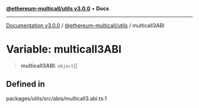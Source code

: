 [**@ethereum-multicall/utils v3.0.0**](../README.md) • **Docs**

***

[Documentation v3.0.0](../../../packages.md) / [@ethereum-multicall/utils](../README.md) / multicall3ABI

# Variable: multicall3ABI

> **multicall3ABI**: `object`[]

## Defined in

packages/utils/src/abis/multicall3.abi.ts:1
